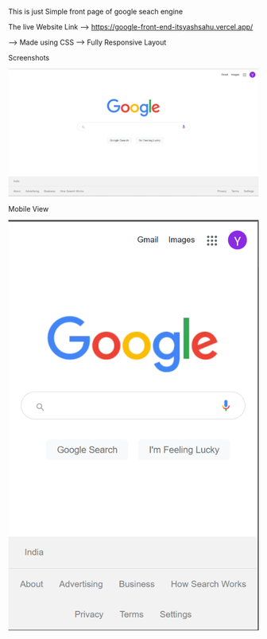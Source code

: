 This is just Simple front page of google seach engine

The live Website Link --> https://google-front-end-itsyashsahu.vercel.app/

--> Made using CSS
--> Fully Responsive Layout



Screenshots 
 
![First page](screenshots/Screenshot_1.png "Screenshot of first page")

Mobile View

![Mobile View](screenshots/Screenshot_2.png "Screenshot of Mobile View")

